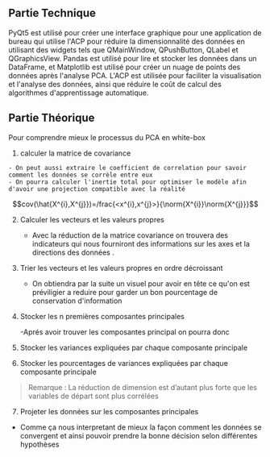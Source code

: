 ## Partie Technique 

PyQt5 est utilisé pour créer une interface graphique pour une application de bureau qui utilise l'ACP pour réduire la dimensionnalité des données en utilisant des widgets tels que QMainWindow, QPushButton, QLabel et QGraphicsView. Pandas est utilisé pour lire et stocker les données dans un DataFrame, et Matplotlib est utilisé pour créer un nuage de points des données après l'analyse PCA. L'ACP est utilisée pour faciliter la visualisation et l'analyse des données, ainsi que réduire le coût de calcul des algorithmes d'apprentissage automatique.


## Partie Théorique

Pour comprendre mieux le processus du PCA en white-box 

 1.  calculer la matrice de covariance 

    - On peut aussi extraire le coefficient de correlation pour savoir comment les données se corrèle entre eux
    - On pourra calculer l'inertie total pour optimiser le modèle afin d'avoir une projection compatible avec la réalité

$$cov(\hat{X^{i},X^{j}})=/frac{<x^{i},x^{j}>}{\norm{X^{i}}\norm{X^{j}}}$$

2. Calculer les vecteurs et les valeurs propres
    - Avec la réduction de la matrice covariance on trouvera des indicateurs qui nous fourniront des informations sur les axes et la directions des données .

3. Trier les vecteurs et les valeurs propres en ordre décroissant

    - On obtiendra par la suite un visuel pour avoir en tête ce qu'on est préviligier a reduire pour garder un bon pourcentage de conservation d'information 

4. Stocker les n premières composantes principales

    -Aprés avoir trouver les composantes principal on pourra donc
5. Stocker les variances expliquées par chaque composante principale
6. Stocker les pourcentages de variances expliquées par chaque composante principale

> Remarque :
> La réduction de dimension est d’autant plus forte que les variables de départ sont plus corrélées

7. Projeter les données sur les composantes principales

- Comme ça nous interpretant de mieux la façon comment les données se convergent et ainsi pouvoir prendre la bonne décision selon différentes hypothèses


